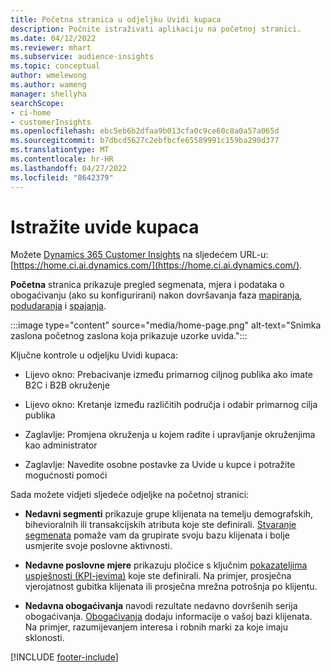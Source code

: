 ```yaml
---
title: Početna stranica u odjeljku Uvidi kupaca
description: Počnite istraživati aplikaciju na početnoj stranici.
ms.date: 04/12/2022
ms.reviewer: mhart
ms.subservice: audience-insights
ms.topic: conceptual
author: wmelewong
ms.author: wameng
manager: shellyha
searchScope:
- ci-home
- customerInsights
ms.openlocfilehash: ebc5eb6b2dfaa9b013cfa0c9ce60c8a0a57a065d
ms.sourcegitcommit: b7dbcd5627c2ebfbcfe65589991c159ba290d377
ms.translationtype: MT
ms.contentlocale: hr-HR
ms.lasthandoff: 04/27/2022
ms.locfileid: "8642379"
---
```

# <a name="explore-customer-insights"></a>Istražite uvide kupaca

Možete [Dynamics 365 Customer Insights](https://home.ci.ai.dynamics.com/) na sljedećem URL-u: [https://home.ci.ai.dynamics.com/](https://home.ci.ai.dynamics.com/).

**Početna** stranica prikazuje pregled segmenata, mjera i podataka o obogaćivanju (ako su konfigurirani) nakon dovršavanja faza [mapiranja](map-entities.md), [podudaranja](match-entities.md) i [spajanja](merge-entities.md).

:::image type="content" source="media/home-page.png" alt-text="Snimka zaslona početnog zaslona koja prikazuje uzorke uvida.":::

Ključne kontrole u odjeljku Uvidi kupaca:

- Lijevo okno: Prebacivanje između primarnog ciljnog publika ako imate B2C i B2B okruženje

- Lijevo okno: Kretanje između različitih područja i odabir primarnog cilja publika

- Zaglavlje: Promjena okruženja u kojem radite i upravljanje okruženjima kao administrator

- Zaglavlje: Navedite osobne postavke za Uvide u kupce i potražite mogućnosti pomoći

Sada možete vidjeti sljedeće odjeljke na početnoj stranici:

- **Nedavni segmenti** prikazuje grupe klijenata na temelju demografskih, bihevioralnih ili transakcijskih atributa koje ste definirali. [Stvaranje segmenata](segments.md) pomaže vam da grupirate svoju bazu klijenata i bolje usmjerite svoje poslovne aktivnosti.

- **Nedavne poslovne mjere** prikazuju pločice s ključnim [pokazateljima uspješnosti (KPI-jevima)](measures.md) koje ste definirali. Na primjer, prosječna vjerojatnost gubitka klijenata ili prosječna mrežna potrošnja po klijentu.

- **Nedavna obogaćivanja** navodi rezultate nedavno dovršenih serija obogaćivanja. [Obogaćivanja](enrichment-hub.md) dodaju informacije o vašoj bazi klijenata. Na primjer, razumijevanjem interesa i robnih marki za koje imaju sklonosti.


[!INCLUDE [footer-include](includes/footer-banner.md)]
